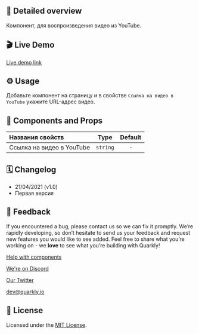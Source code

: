 ## 📖 Detailed overview

Компонент, для воспроизведения видео из YouTube.

## 🎬 Live Demo

[Live demo link](https://quarkly-catalog.netlify.app/youtube/)

## ⚙️ Usage

Добавьте компонент на страницу и в свойстве `Ссылка на видео в YouTube` укажите URL-адрес видео.

## 🧩 Components and Props

| Названия свойств          |   Type   | Default |
| :------------------------ | :------: | :-----: |
| Ссылка на видео в YouTube | `string` |   `-`   |

## 🗓 Changelog

 - 21/04/2021 (v1.0)
 - Первая версия

## 📮 Feedback

If you encountered a bug, please contact us so we can fix it promptly. We’re rapidly developing, so don’t hesitate to send us your feedback and request new features you would like to see added. Feel free to share what you’re working on - we **love** to see what you’re building with Quarkly!

[Help with components](https://community.quarkly.io/c/requests/11)

[We're on Discord](https://discord.gg/f9KhSMGX)

[Our Twitter](https://twitter.com/quarklyapp)

[dev@quarkly.io](mailto:dev@quarkly.io)

## 📝 License

Licensed under the [MIT License](./LICENSE).
